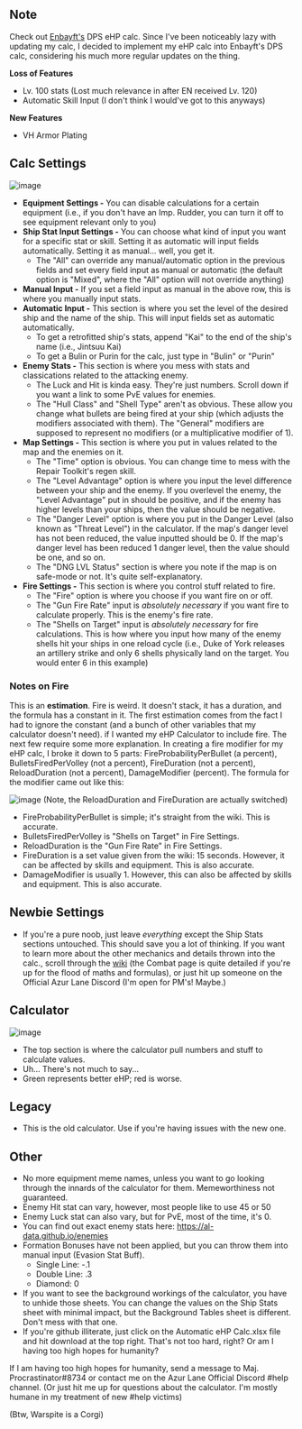 ## Note
Check out [Enbayft's](https://github.com/Enbayft/Random-AL-Stuff) DPS eHP calc. Since I've been noticeably lazy with updating my calc, I decided to implement my eHP calc into Enbayft's DPS calc, considering his much more regular updates on the thing. 

**Loss of Features**
* Lv. 100 stats (Lost much relevance in after EN received Lv. 120)
* Automatic Skill Input (I don't think I would've got to this anyways)

**New Features**
* VH Armor Plating

## Calc Settings

![image](https://cdn.discordapp.com/attachments/391458004454604811/603000555219976193/unknown.png)

* **Equipment Settings -** You can disable calculations for a certain equipment (i.e., if you don't have an Imp. Rudder, you can turn it off to see equipment relevant only to you)
* **Ship Stat Input Settings -** You can choose what kind of input you want for a specific stat or skill. Setting it as automatic will input fields automatically. Setting it as manual... well, you get it. 
   * The "All" can override any manual/automatic option in the previous fields and set every field input as manual or automatic (the default option is "Mixed", where the "All" option will not override anything)
* **Manual Input -** If you set a field input as manual in the above row, this is where you manually input stats.
* **Automatic Input -** This section is where you set the level of the desired ship and the name of the ship. This will input fields set as automatic automatically.
   * To get a retrofitted ship's stats, append "Kai" to the end of the ship's name (i.e., Jintsuu Kai)
   * To get a Bulin or Purin for the calc, just type in "Bulin" or "Purin"
* **Enemy Stats -** This section is where you mess with stats and classications related to the attacking enemy.
   * The Luck and Hit is kinda easy. They're just numbers. Scroll down if you want a link to some PvE values for enemies.
   * The "Hull Class" and "Shell Type" aren't as obvious. These allow you change what bullets are being fired at your ship (which adjusts the modifiers associated with them). The "General" modifiers are supposed to represent no modifiers (or a multiplicative modifier of 1).
* **Map Settings -** This section is where you put in values related to the map and the enemies on it.
   * The "Time" option is obvious. You can change time to mess with the Repair Toolkit's regen skill.
   * The "Level Advantage" option is where you input the level difference between your ship and the enemy. If you overlevel the enemy, the "Level Advantage" put in should be positive, and if the enemy has higher levels than your ships, then the value should be negative.
   * The "Danger Level" option is where you put in the Danger Level (also known as "Threat Level") in the calculator. If the map's danger level has not been reduced, the value inputted should be 0. If the map's danger level has been reduced 1 danger level, then the value should be one, and so on.
   * The "DNG LVL Status" section is where you note if the map is on safe-mode or not. It's quite self-explanatory.
* **Fire Settings -** This section is where you control stuff related to fire.
   * The "Fire" option is where you choose if you want fire on or off.
   * The "Gun Fire Rate" input is *absolutely necessary* if you want fire to calculate properly. This is the enemy's fire rate.
   * The "Shells on Target" input is *absolutely necessary* for fire calculations. This is how where you input how many of the enemy shells hit your ships in one reload cycle (i.e., Duke of York releases an artillery strike and only 6 shells physically land on the target. You would enter 6 in this example)

### Notes on Fire

This is an **estimation**. Fire is weird. It doesn't stack, it has a duration, and the formula has a constant in it. The first estimation comes from the fact I had to ignore the constant (and a bunch of other variables that my calculator doesn't need). if I wanted my eHP Calculator to include fire. The next few require some more explanation. In creating a fire modifier for my eHP calc, I broke it down to 5 parts: FireProbabilityPerBullet (a percent), BulletsFiredPerVolley (not a percent), FireDuration (not a percent), ReloadDuration (not a percent), DamageModifier (percent). The formula for the modifier came out like this:

![image](https://cdn.discordapp.com/attachments/391458004454604811/593565575096041482/unknown.png)
(Note, the ReloadDuration and FireDuration are actually switched)

* FireProbabilityPerBullet is simple; it's straight from the wiki. This is accurate.
* BulletsFiredPerVolley is "Shells on Target" in Fire Settings.
* ReloadDuration is the "Gun Fire Rate" in Fire Settings.
* FireDuration is a set value given from the wiki: 15 seconds. However, it can be affected by skills and equipment. This is also accurate.
* DamageModifier is usually 1. However, this can also be affected by skills and equipment. This is also accurate.

## Newbie Settings
* If you're a pure noob, just leave *everything* except the Ship Stats sections untouched. This should save you a lot of thinking. If you want to learn more about the other mechanics and details thrown into the calc., scroll through the [wiki](https://azurlane.koumakan.jp) (the Combat page is quite detailed if you're up for the flood of maths and formulas), or just hit up someone on the Official Azur Lane Discord (I'm open for PM's! Maybe.)

## Calculator
![image](https://cdn.discordapp.com/attachments/391458004454604811/602998321526865926/unknown.png)

* The top section is where the calculator pull numbers and stuff to calculate values.
* Uh... There's not much to say...
* Green represents better eHP; red is worse.

## Legacy
* This is the old calculator. Use if you're having issues with the new one.

## Other
* No more equipment meme names, unless you want to go looking through the innards of the calculator for them. Memeworthiness not guaranteed.
* Enemy Hit stat can vary, however, most people like to use 45 or 50
* Enemy Luck stat can also vary, but for PvE, most of the time, it's 0.
* You can find out exact enemy stats here: https://al-data.github.io/enemies
* Formation Bonuses have not been applied, but you can throw them into manual input (Evasion Stat Buff).
    * Single Line: -.1
    * Double Line: .3
    * Diamond: 0
* If you want to see the background workings of the calculator, you have to unhide those sheets. You can change the values on the Ship Stats sheet with minimal impact, but the Background Tables sheet is different. Don't mess with that one.
* If you're github illiterate, just click on the Automatic eHP Calc.xlsx file and hit download at the top right. That's not too hard, right? Or am I having too high hopes for humanity?


If I am having too high hopes for humanity, send a message to Maj. Procrastinator#8734 or contact me on the Azur Lane Official Discord #help channel. (Or just hit me up for questions about the calculator. I'm mostly humane in my treatment of new #help victims)

(Btw, Warspite is a Corgi)
